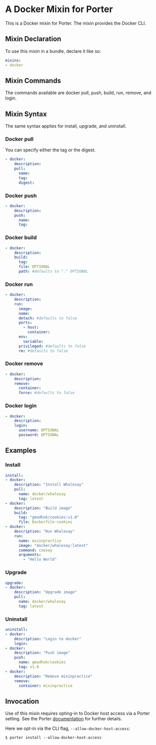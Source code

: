 # A Docker Mixin for Porter

This is a Docker mixin for Porter. The mixin provides the Docker CLI. 

## Mixin Declaration

To use this mixin in a bundle, declare it like so:

```yaml
mixins:
- docker
```

## Mixin Commands
The commands available are docker pull, push, build, run, remove, and login. 

## Mixin Syntax
The same syntax applies for install, upgrade, and uninstall.

### Docker pull
You can specify either the tag or the digest.
```yaml
- docker:
    description: 
    pull:
      name:
      tag:
      digest: 
```

### Docker push
```yaml
- docker:
    description: 
    push:
      name:
      tag:
```

### Docker build
```yaml
- docker:
    description: 
    build:
      tag: 
      file: OPTIONAL
      path: #defaults to "." OPTIONAL
```

### Docker run
```yaml
- docker:
    description:
    run:
      image:
      name:
      detach: #defaults to false
      ports:
        - host:
          container:
      env:
        variable: 
      privileged: #defaults to false
      rm: #defaults to false
```

### Docker remove
```yaml
- docker:
    description: 
    remove:
      container: 
      force: #defaults to false
```

### Docker login
```yaml
- docker:
    description:
    login: 
      username: OPTIONAL
      password: OPTIONAL
```

## Examples

### Install
```yaml
install:
- docker:
    description: "Install Whalesay"
    pull:
      name: docker/whalesay
      tag: latest
- docker:
    description: "Build image"
    build:
      tag: "gmadhok/cookies:v1.0"
      file: Dockerfile-cookies
- docker:
    description: "Run Whalesay"
    run:
      name: mixinpractice
      image: "docker/whalesay:latest"
      command: cowsay
      arguments:
        - "Hello World"
```

### Upgrade
```yaml
upgrade:
- docker:
    description: "Upgrade image"
    pull:
      name: docker/whalesay
      tag: latest
```

### Uninstall
```yaml
uninstall:
- docker:
    description: "Login to docker"
    login:
- docker:
    description: "Push image"
    push:
      name: gmadhok/cookies
      tag: v1.0
- docker:
    description: "Remove mixinpractice"
    remove:
      container: mixinpractice
```

## Invocation

Use of this mixin requires opting-in to Docker host access via a Porter setting.  See the Porter [documentation](https://porter.sh/configuration/#allow-docker-host-access) for further details.

Here we opt-in via the CLI flag, `--allow-docker-host-access`:
```shell
$ porter install --allow-docker-host-access
```